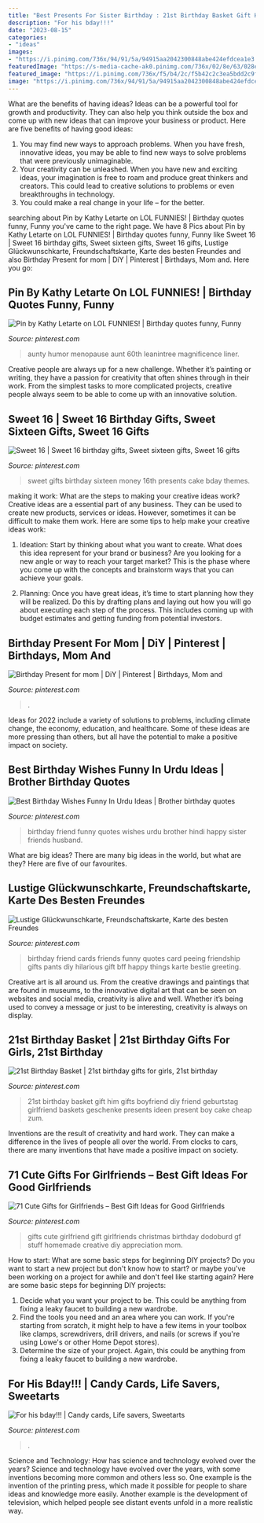 ```yaml
---
title: "Best Presents For Sister Birthday : 21st Birthday Basket Gift Him Gifts Boyfriend Diy Friend Geburtstag Girlfriend Baskets Geschenke Presents Ideen Present Boy Cake Cheap Zum"
description: "For his bday!!!"
date: "2023-08-15"
categories:
- "ideas"
images:
- "https://i.pinimg.com/736x/94/91/5a/94915aa2042300848abe424efdcea1e3.jpg"
featuredImage: "https://s-media-cache-ak0.pinimg.com/736x/02/8e/63/028e637687c0885f73ef5eda8bf76101.jpg"
featured_image: "https://i.pinimg.com/736x/f5/b4/2c/f5b42c2c3ea5bdd2c9f5a3e267abb5f9.jpg"
image: "https://i.pinimg.com/736x/94/91/5a/94915aa2042300848abe424efdcea1e3.jpg"
---
```



What are the benefits of having ideas?
Ideas can be a powerful tool for growth and productivity. They can also help you think outside the box and come up with new ideas that can improve your business or product. Here are five benefits of having good ideas: 
1. You may find new ways to approach problems. When you have fresh, innovative ideas, you may be able to find new ways to solve problems that were previously unimaginable. 
2. Your creativity can be unleashed. When you have new and exciting ideas, your imagination is free to roam and produce great thinkers and creators. This could lead to creative solutions to problems or even breakthroughs in technology. 
3. You could make a real change in your life – for the better.

	

		
searching about Pin by Kathy Letarte on LOL FUNNIES! | Birthday quotes funny, Funny you've came to the right page. We have 8 Pics about Pin by Kathy Letarte on LOL FUNNIES! | Birthday quotes funny, Funny like Sweet 16 | Sweet 16 birthday gifts, Sweet sixteen gifts, Sweet 16 gifts, Lustige Glückwunschkarte, Freundschaftskarte, Karte des besten Freundes and also Birthday Present for mom | DiY | Pinterest | Birthdays, Mom and. Here you go:
		
    
## Pin By Kathy Letarte On LOL FUNNIES! | Birthday Quotes Funny, Funny

<img loading=lazy src="https://i.pinimg.com/736x/1c/88/4a/1c884acec9ae1eb85967561c92b86a0e.jpg" onerror="this.onerror=null;this.src='https://tse1.mm.bing.net/th?id=OIP.GBYhIIJ4-wX3S12pvnkmgwAAAA&amp;pid=15.1';" alt="Pin by Kathy Letarte on LOL FUNNIES! | Birthday quotes funny, Funny">

_Source: pinterest.com_

>aunty humor menopause aunt 60th leanintree magnificence liner. 

	

Creative people are always up for a new challenge. Whether it’s painting or writing, they have a passion for creativity that often shines through in their work. From the simplest tasks to more complicated projects, creative people always seem to be able to come up with an innovative solution.

    
## Sweet 16 | Sweet 16 Birthday Gifts, Sweet Sixteen Gifts, Sweet 16 Gifts

<img loading=lazy src="https://i.pinimg.com/736x/7b/d0/1f/7bd01f48c4e6490c50ec2c9d71611eb5.jpg" onerror="this.onerror=null;this.src='https://tse2.mm.bing.net/th?id=OIP.guoVEyr5s-l5GBLt3VU0nAHaJ3&amp;pid=15.1';" alt="Sweet 16 | Sweet 16 birthday gifts, Sweet sixteen gifts, Sweet 16 gifts">

_Source: pinterest.com_

>sweet gifts birthday sixteen money 16th presents cake bday themes. 

	

making it work: What are the steps to making your creative ideas work?
Creative ideas are a essential part of any business. They can be used to create new products, services or ideas. However, sometimes it can be difficult to make them work. Here are some tips to help make your creative ideas work:
1. Ideation: Start by thinking about what you want to create. What does this idea represent for your brand or business? Are you looking for a new angle or way to reach your target market? This is the phase where you come up with the concepts and brainstorm ways that you can achieve your goals.

2. Planning: Once you have great ideas, it’s time to start planning how they will be realized. Do this by drafting plans and laying out how you will go about executing each step of the process. This includes coming up with budget estimates and getting funding from potential investors.


    
## Birthday Present For Mom | DiY | Pinterest | Birthdays, Mom And

<img loading=lazy src="https://s-media-cache-ak0.pinimg.com/736x/02/8e/63/028e637687c0885f73ef5eda8bf76101.jpg" onerror="this.onerror=null;this.src='https://tse4.mm.bing.net/th?id=OIP.MJ0MRbT_TKbwYgM444AyowHaJ3&amp;pid=15.1';" alt="Birthday Present for mom | DiY | Pinterest | Birthdays, Mom and">

_Source: pinterest.com_

>. 

	

Ideas for 2022 include a variety of solutions to problems, including climate change, the economy, education, and healthcare. Some of these ideas are more pressing than others, but all have the potential to make a positive impact on society.

    
## Best Birthday Wishes Funny In Urdu Ideas | Brother Birthday Quotes

<img loading=lazy src="https://i.pinimg.com/736x/18/cf/9d/18cf9d11f95b3849e5b3e79b723fac76.jpg" onerror="this.onerror=null;this.src='https://tse2.mm.bing.net/th?id=OIP.w2GGa-j8MzFOjR5Z_M5rdgAAAA&amp;pid=15.1';" alt="Best Birthday Wishes Funny In Urdu Ideas | Brother birthday quotes">

_Source: pinterest.com_

>birthday friend funny quotes wishes urdu brother hindi happy sister friends husband. 

	

What are big ideas?
There are many big ideas in the world, but what are they? Here are five of our favourites.

    
## Lustige Glückwunschkarte, Freundschaftskarte, Karte Des Besten Freundes

<img loading=lazy src="https://i.pinimg.com/736x/96/82/57/9682578cea3c33d1b9808fdbe04c9109.jpg" onerror="this.onerror=null;this.src='https://tse3.mm.bing.net/th?id=OIP.SXDrPnlfvGdAcXrdFZQzUQHaJ4&amp;pid=15.1';" alt="Lustige Glückwunschkarte, Freundschaftskarte, Karte des besten Freundes">

_Source: pinterest.com_

>birthday friend cards friends funny quotes card peeing friendship gifts pants diy hilarious gift bff happy things karte bestie greeting. 

	

Creative art is all around us. From the creative drawings and paintings that are found in museums, to the innovative digital art that can be seen on websites and social media, creativity is alive and well. Whether it’s being used to convey a message or just to be interesting, creativity is always on display.

    
## 21st Birthday Basket | 21st Birthday Gifts For Girls, 21st Birthday

<img loading=lazy src="https://i.pinimg.com/736x/eb/09/25/eb0925be7f146d7dbc49a048b201f67b--st-birthday-basket-boy-st-birthday-gift.jpg" onerror="this.onerror=null;this.src='https://tse4.mm.bing.net/th?id=OIP.etjduVcONF9yIDI3K2QZSAHaNK&amp;pid=15.1';" alt="21st Birthday Basket | 21st birthday gifts for girls, 21st birthday">

_Source: pinterest.com_

>21st birthday basket gift him gifts boyfriend diy friend geburtstag girlfriend baskets geschenke presents ideen present boy cake cheap zum. 

	

Inventions are the result of creativity and hard work. They can make a difference in the lives of people all over the world. From clocks to cars, there are many inventions that have made a positive impact on society.

    
## 71 Cute Gifts For Girlfriends – Best Gift Ideas For Good Girlfriends

<img loading=lazy src="https://i.pinimg.com/736x/94/91/5a/94915aa2042300848abe424efdcea1e3.jpg" onerror="this.onerror=null;this.src='https://tse1.mm.bing.net/th?id=OIP.-TNwFd80TABwOW-8B25pYwHaOV&amp;pid=15.1';" alt="71 Cute Gifts for Girlfriends – Best Gift Ideas for Good Girlfriends">

_Source: pinterest.com_

>gifts cute girlfriend gift girlfriends christmas birthday dodoburd gf stuff homemade creative diy appreciation mom. 

	

How to start: What are some basic steps for beginning DIY projects?
Do you want to start a new project but don't know how to start? or maybe you've been working on a project for awhile and don't feel like starting again? Here are some basic steps for beginning DIY projects:
1. Decide what you want your project to be. This could be anything from fixing a leaky faucet to building a new wardrobe. 
2. Find the tools you need and an area where you can work. If you're starting from scratch, it might help to have a few items in your toolbox like clamps, screwdrivers, drill drivers, and nails (or screws if you're using Lowe's or other Home Depot stores). 
3. Determine the size of your project. Again, this could be anything from fixing a leaky faucet to building a new wardrobe. 

    
## For His Bday!!! | Candy Cards, Life Savers, Sweetarts

<img loading=lazy src="https://i.pinimg.com/736x/f5/b4/2c/f5b42c2c3ea5bdd2c9f5a3e267abb5f9.jpg" onerror="this.onerror=null;this.src='https://tse2.mm.bing.net/th?id=OIP.7KqMOu8M261XBNe16YrZgAHaJ3&amp;pid=15.1';" alt="For his bday!!! | Candy cards, Life savers, Sweetarts">

_Source: pinterest.com_

>. 

	

Science and Technology: How has science and technology evolved over the years?
Science and technology have evolved over the years, with some inventions becoming more common and others less so. One example is the invention of the printing press, which made it possible for people to share ideas and knowledge more easily. Another example is the development of television, which helped people see distant events unfold in a more realistic way.

